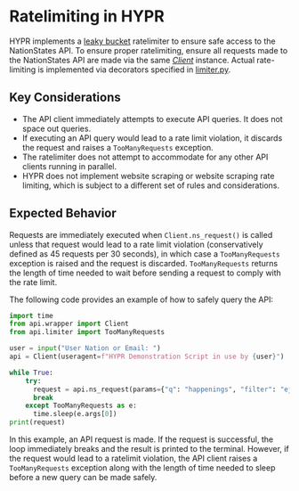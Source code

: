 # Ratelimiting in HYPR

HYPR implements a [leaky bucket](https://en.wikipedia.org/wiki/Leaky_bucket) ratelimiter to ensure safe access to the
NationStates API. To ensure proper ratelimiting, ensure all requests made to the NationStates API are made via the same 
[*Client*](../api/wrapper.py) instance. Actual rate-limiting is implemented via decorators specified in
[limiter.py](../api/limiter.py).

## Key Considerations

- The API client immediately attempts to execute API queries. It does not space out queries.
- If executing an API query would lead to a rate limit violation, it discards the request and raises a `TooManyRequests`
  exception.
- The ratelimiter does not attempt to accommodate for any other API clients running in parallel.
- HYPR does not implement website scraping or website scraping rate limiting, which is subject to a different set of 
  rules and considerations.

## Expected Behavior

Requests are immediately executed when `Client.ns_request()` is called unless that request would lead to a rate limit
violation (conservatively defined as 45 requests per 30 seconds), in which case a `TooManyRequests` exception is raised
and the request is discarded. `TooManyRequests` returns the length of time needed to wait before sending a request to
comply with the rate limit.

The following code provides an example of how to safely query the API:

```python
import time
from api.wrapper import Client
from api.limiter import TooManyRequests

user = input("User Nation or Email: ")
api = Client(useragent=f"HYPR Demonstration Script in use by {user}")

while True:
    try:
      request = api.ns_request(params={"q": "happenings", "filter": "eject"})
      break
    except TooManyRequests as e:
      time.sleep(e.args[0])
print(request)
```

In this example, an API request is made. If the request is successful, the loop immediately breaks and the result is
printed to the terminal. However, if the request would lead to a ratelimit violation, the API client raises a 
`TooManyRequests` exception along with the length of time needed to sleep before a new query can be made safely.